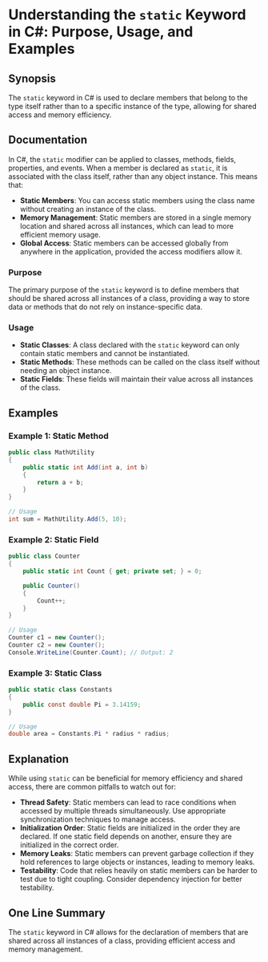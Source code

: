 <!--
Meta Description: # Understanding the `static` Keyword in C#: Purpose, Usage, and Examples ## Synopsis The `static` keyword in C# is used to declare members that belong...
Meta Keywords: static, class, members, can, memory
-->

# Understanding the `static` Keyword in C#: Purpose, Usage, and Examples

## Synopsis
The `static` keyword in C# is used to declare members that belong to the type itself rather than to a specific instance of the type, allowing for shared access and memory efficiency.

## Documentation
In C#, the `static` modifier can be applied to classes, methods, fields, properties, and events. When a member is declared as `static`, it is associated with the class itself, rather than any object instance. This means that:

- **Static Members**: You can access static members using the class name without creating an instance of the class.
- **Memory Management**: Static members are stored in a single memory location and shared across all instances, which can lead to more efficient memory usage.
- **Global Access**: Static members can be accessed globally from anywhere in the application, provided the access modifiers allow it.

### Purpose
The primary purpose of the `static` keyword is to define members that should be shared across all instances of a class, providing a way to store data or methods that do not rely on instance-specific data.

### Usage
- **Static Classes**: A class declared with the `static` keyword can only contain static members and cannot be instantiated.
- **Static Methods**: These methods can be called on the class itself without needing an object instance.
- **Static Fields**: These fields will maintain their value across all instances of the class.

## Examples

### Example 1: Static Method
```csharp
public class MathUtility
{
    public static int Add(int a, int b)
    {
        return a + b;
    }
}

// Usage
int sum = MathUtility.Add(5, 10);
```

### Example 2: Static Field
```csharp
public class Counter
{
    public static int Count { get; private set; } = 0;

    public Counter()
    {
        Count++;
    }
}

// Usage
Counter c1 = new Counter();
Counter c2 = new Counter();
Console.WriteLine(Counter.Count); // Output: 2
```

### Example 3: Static Class
```csharp
public static class Constants
{
    public const double Pi = 3.14159;
}

// Usage
double area = Constants.Pi * radius * radius;
```

## Explanation
While using `static` can be beneficial for memory efficiency and shared access, there are common pitfalls to watch out for:

- **Thread Safety**: Static members can lead to race conditions when accessed by multiple threads simultaneously. Use appropriate synchronization techniques to manage access.
- **Initialization Order**: Static fields are initialized in the order they are declared. If one static field depends on another, ensure they are initialized in the correct order.
- **Memory Leaks**: Static members can prevent garbage collection if they hold references to large objects or instances, leading to memory leaks.
- **Testability**: Code that relies heavily on static members can be harder to test due to tight coupling. Consider dependency injection for better testability.

## One Line Summary
The `static` keyword in C# allows for the declaration of members that are shared across all instances of a class, providing efficient access and memory management.